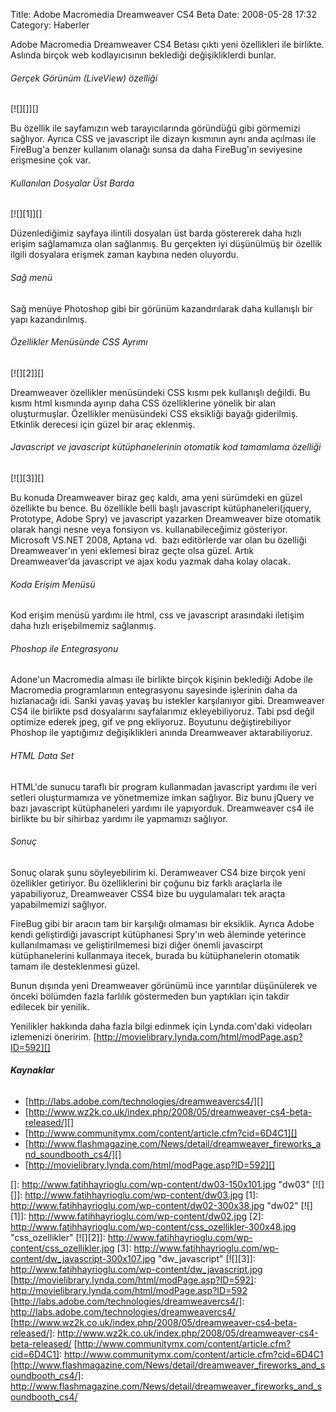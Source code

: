 Title: Adobe  Macromedia Dreamweaver CS4 Beta
Date: 2008-05-28 17:32
Category: Haberler

Adobe Macromedia Dreamweaver CS4 Betası çıktı yeni özellikleri ile
birlikte. Aslında birçok web kodlayıcısının beklediği değişikliklerdi
bunlar.

<!--more-->

###### Gerçek Görünüm (LiveView) özelliği

[![][]][]

Bu özellik ile sayfamızın web tarayıcılarında göründüğü gibi görmemizi
sağlıyor. Ayrıca CSS ve javascript ile dizayn kısmının aynı anda
açılması ile FireBug'a benzer kullanım olanağı sunsa da daha FireBug'ın
seviyesine erişmesine çok var.

###### Kullanılan Dosyalar Üst Barda

[![][1]][]

Düzenlediğimiz sayfaya ilintili dosyaları üst barda göstererek daha
hızlı erişim sağlamamıza olan sağlanmış. Bu gerçekten iyi düşünülmüş bir
özellik ilgili dosyalara erişmek zaman kaybına neden oluyordu.

###### Sağ menü

Sağ menüye Photoshop gibi bir görünüm kazandırılarak daha kullanışlı bir
yapı kazandırılmış.

###### Özellikler Menüsünde CSS Ayrımı

[![][2]][]

Dreamweaver özellikler menüsündeki CSS kısmı pek kullanışlı değildi. Bu
kısmı html kısmında ayırıp daha CSS özelliklerine yönelik bir alan
oluşturmuşlar. Özellikler menüsündeki CSS eksikliği bayağı giderilmiş.
Etkinlik derecesi için güzel bir araç eklenmiş.

###### Javascript ve javascript kütüphanelerinin otomatik kod tamamlama özelliği

[![][3]][]

Bu konuda Dreamweaver biraz geç kaldı, ama yeni sürümdeki en güzel
özellikte bu bence. Bu özellikle belli başlı javascript
kütüphaneleri(jquery, Prototype, Adobe Spry) ve javascript yazarken
Dreamweaver bize otomatik olarak hangi nesne veya fonsiyon vs.
kullanabileceğimiz gösteriyor. Microsoft VS.NET 2008, Aptana vd.  bazı
editörlerde var olan bu özelliği Dreamweaver'ın yeni eklemesi biraz
geçte olsa güzel. Artık Dreamweaver’da javascript ve ajax kodu yazmak
daha kolay olacak.

###### Koda Erişim Menüsü

Kod erişim menüsü yardımı ile html, css ve javascript arasındaki
iletişim daha hızlı erişebilmemiz sağlanmış.

###### Phoshop ile Entegrasyonu

Adone'un Macromedia alması ile birlikte birçok kişinin beklediği Adobe
ile Macromedia programlarının entegrasyonu sayesinde işlerinin daha da
hızlanacağı idi. Sanki yavaş yavaş bu istekler karşılanıyor gibi.
Dreamweaver CS4 ile birlikte psd dosyalarını sayfalarımız
ekleyebiliyoruz. Tabi psd değil optimize ederek jpeg, gif ve png
ekliyoruz. Boyutunu değiştirebiliyor Phoshop ile yaptığımız
değişiklikleri anında Dreamweaver aktarabiliyoruz.

###### HTML Data Set

HTML'de sunucu taraflı bir program kullanmadan javascript yardımı ile
veri setleri oluşturmamıza ve yönetmemize imkan sağlıyor. Biz bunu
jQuery ve bazı javascript kütüphaneleri yardımı ile yapıyorduk.
Dreamweaver cs4 ile birlikte bu bir sihirbaz yardımı ile yapmamızı
sağlıyor.

###### Sonuç

Sonuç olarak şunu söyleyebilirim ki. Deramweaver CS4 bize birçok yeni
özellikler getiriyor. Bu özelliklerini bir çoğunu biz farklı araçlarla
ile yapabiliyoruz, Dreamweaver CSS4 bize bu uygulamaları tek araçta
yapabilmemizi sağlıyor.

FireBug gibi bir aracın tam bir karşılığı olmaması bir eksiklik. Ayrıca
Adobe kendi geliştirdiği javascript kütüphanesi Spry'ın web âleminde
yeterince kullanılmaması ve geliştirilmemesi bizi diğer önemli
javascirpt kütüphanelerini kullanmaya itecek, burada bu kütüphanelerin
otomatik tamam ile desteklenmesi güzel.

Bunun dışında yeni Dreamweaver görünümü ince yarıntılar düşünülerek ve
önceki bölümden fazla farlılık göstermeden bun yaptıkları için takdir
edilecek bir yenilik.

Yenilikler hakkında daha fazla bilgi edinmek için Lynda.com'daki
videoları izlemenizi öneririm.
[http://movielibrary.lynda.com/html/modPage.asp?ID=592][]

###### **Kaynaklar**  

-   [http://labs.adobe.com/technologies/dreamweavercs4/][]
-   [http://www.wz2k.co.uk/index.php/2008/05/dreamweaver-cs4-beta-released/][]
-   [http://www.communitymx.com/content/article.cfm?cid=6D4C1][]
-   [http://www.flashmagazine.com/News/detail/dreamweaver_fireworks_and_soundbooth_cs4/][]
-   [http://movielibrary.lynda.com/html/modPage.asp?ID=592][]

</p>

  []: http://www.fatihhayrioglu.com/wp-content/dw03-150x101.jpg "dw03"
  [![][]]: http://www.fatihhayrioglu.com/wp-content/dw03.jpg
  [1]: http://www.fatihhayrioglu.com/wp-content/dw02-300x38.jpg "dw02"
  [![][1]]: http://www.fatihhayrioglu.com/wp-content/dw02.jpg
  [2]: http://www.fatihhayrioglu.com/wp-content/css_ozellikler-300x48.jpg
    "css_ozellikler"
  [![][2]]: http://www.fatihhayrioglu.com/wp-content/css_ozellikler.jpg
  [3]: http://www.fatihhayrioglu.com/wp-content/dw_javascript-300x107.jpg
    "dw_javascript"
  [![][3]]: http://www.fatihhayrioglu.com/wp-content/dw_javascript.jpg
  [http://movielibrary.lynda.com/html/modPage.asp?ID=592]: http://movielibrary.lynda.com/html/modPage.asp?ID=592
  [http://labs.adobe.com/technologies/dreamweavercs4/]: http://labs.adobe.com/technologies/dreamweavercs4/
  [http://www.wz2k.co.uk/index.php/2008/05/dreamweaver-cs4-beta-released/]:    http://www.wz2k.co.uk/index.php/2008/05/dreamweaver-cs4-beta-released/
  [http://www.communitymx.com/content/article.cfm?cid=6D4C1]: http://www.communitymx.com/content/article.cfm?cid=6D4C1
  [http://www.flashmagazine.com/News/detail/dreamweaver_fireworks_and_soundbooth_cs4/]:    http://www.flashmagazine.com/News/detail/dreamweaver_fireworks_and_soundbooth_cs4/
